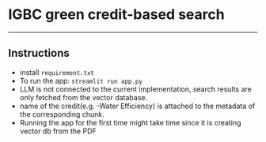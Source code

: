 # IGBC green credit-based search
---

## Instructions

- install `requirement.txt`
- To run the app: `streamlit run app.py`
- LLM is not connected to the current implementation, search results are only fetched from the vector database.
- name of the credit(e.g. -Water Efficiency) is attached to the metadata of the corresponding chunk.
- Running the app for the first time might take time since it is creating vector db from the PDF

